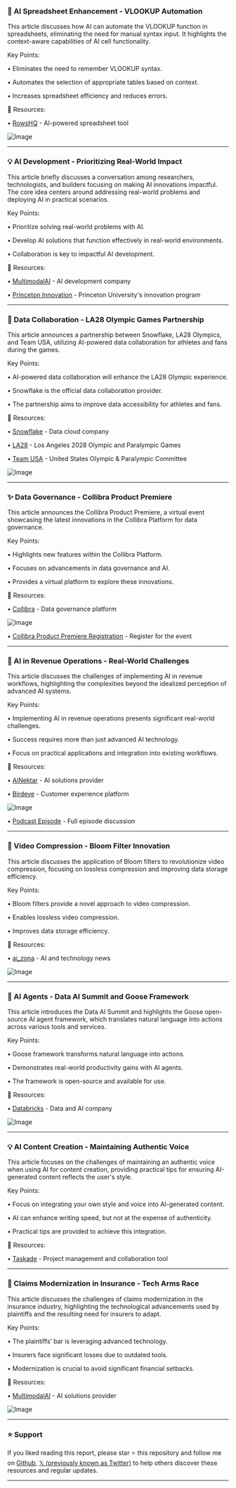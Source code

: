 ### 🤖 AI Spreadsheet Enhancement - VLOOKUP Automation

This article discusses how AI can automate the VLOOKUP function in spreadsheets, eliminating the need for manual syntax input.  It highlights the context-aware capabilities of AI cell functionality.

Key Points:

• Eliminates the need to remember VLOOKUP syntax.

• Automates the selection of appropriate tables based on context.

• Increases spreadsheet efficiency and reduces errors.


🔗 Resources:

• [RowsHQ](https://x.com/RowsHQ) - AI-powered spreadsheet tool

![Image](https://pbs.twimg.com/ext_tw_video_thumb/1927355458014068736/pu/img/07nEMVgo1PqISQVu.jpg)


---
### 💡 AI Development - Prioritizing Real-World Impact

This article briefly discusses a conversation among researchers, technologists, and builders focusing on making AI innovations impactful.  The core idea centers around addressing real-world problems and deploying AI in practical scenarios.


Key Points:

• Prioritize solving real-world problems with AI.

• Develop AI solutions that function effectively in real-world environments.

• Collaboration is key to impactful AI development.


🔗 Resources:

• [MultimodalAI](https://x.com/MultimodalAI) - AI development company

• [Princeton Innovation](https://x.com/PrincetonInnov) -  Princeton University's innovation program


---
### 🚀 Data Collaboration - LA28 Olympic Games Partnership

This article announces a partnership between Snowflake, LA28 Olympics, and Team USA, utilizing AI-powered data collaboration for athletes and fans during the games.

Key Points:

• AI-powered data collaboration will enhance the LA28 Olympic experience.

• Snowflake is the official data collaboration provider.

•  The partnership aims to improve data accessibility for athletes and fans.


🔗 Resources:

• [Snowflake](https://x.com/Snowflake) - Data cloud company

• [LA28](https://x.com/LA28) - Los Angeles 2028 Olympic and Paralympic Games

• [Team USA](https://x.com/TeamUSA) - United States Olympic & Paralympic Committee

![Image](https://pbs.twimg.com/media/Gr9ShwJWgAAOm_G?format=png&name=small)


---
### ✨ Data Governance - Collibra Product Premiere

This article announces the Collibra Product Premiere, a virtual event showcasing the latest innovations in the Collibra Platform for data governance.

Key Points:

•  Highlights new features within the Collibra Platform.

•  Focuses on advancements in data governance and AI.

•  Provides a virtual platform to explore these innovations.


🔗 Resources:

• [Collibra](https://x.com/collibra) - Data governance platform

![Image](https://pbs.twimg.com/ext_tw_video_thumb/1927349389376253952/pu/img/VzjPBUCK2kXryuEa.jpg)

• [Collibra Product Premiere Registration](https://ow.ly/M0hC50VZaAm) -  Register for the event


---
### 🤖 AI in Revenue Operations -  Real-World Challenges

This article discusses the challenges of implementing AI in revenue workflows, highlighting the complexities beyond the idealized perception of advanced AI systems.

Key Points:

• Implementing AI in revenue operations presents significant real-world challenges.

•  Success requires more than just advanced AI technology.

• Focus on practical applications and integration into existing workflows.


🔗 Resources:

• [AiNektar](https://x.com/AiNektar) - AI solutions provider

• [Birdeye](https://x.com/Birdeye_) - Customer experience platform

![Image](https://pbs.twimg.com/amplify_video_thumb/1927348081978130432/img/2rhI81Ong31WG2K3.jpg)

• [Podcast Episode](https://apple.co/4jgDtuh) - Full episode discussion


---
### 🤖 Video Compression - Bloom Filter Innovation

This article discusses the application of Bloom filters to revolutionize video compression, focusing on lossless compression and improving data storage efficiency.

Key Points:

• Bloom filters provide a novel approach to video compression.

• Enables lossless video compression.

• Improves data storage efficiency.


🔗 Resources:

• [ai_zona](https://x.com/ai_zona) - AI and technology news

![Image](https://pbs.twimg.com/media/Gr6hLuEXEAAT9Uq?format=jpg&name=small)


---
### 🤖 AI Agents - Data AI Summit and Goose Framework

This article introduces the Data AI Summit and highlights the Goose open-source AI agent framework, which translates natural language into actions across various tools and services.

Key Points:

• Goose framework transforms natural language into actions.

•  Demonstrates real-world productivity gains with AI agents.

•  The framework is open-source and available for use.


🔗 Resources:

• [Databricks](https://x.com/databricks) - Data and AI company

![Image](https://pbs.twimg.com/media/Gr6fP5eW4AAXex5?format=jpg&name=small)


---
### 💡 AI Content Creation - Maintaining Authentic Voice

This article focuses on the challenges of maintaining an authentic voice when using AI for content creation, providing practical tips for ensuring AI-generated content reflects the user's style.

Key Points:

•  Focus on integrating your own style and voice into AI-generated content.

•  AI can enhance writing speed, but not at the expense of authenticity.

•  Practical tips are provided to achieve this integration.


🔗 Resources:

• [Taskade](https://x.com/Taskade) -  Project management and collaboration tool


---
### 🤖 Claims Modernization in Insurance - Tech Arms Race

This article discusses the challenges of claims modernization in the insurance industry, highlighting the technological advancements used by plaintiffs and the resulting need for insurers to adapt.

Key Points:

•  The plaintiffs’ bar is leveraging advanced technology.

• Insurers face significant losses due to outdated tools.

• Modernization is crucial to avoid significant financial setbacks.



🔗 Resources:

• [MultimodalAI](https://x.com/MultimodalAI) - AI solutions provider

![Image](https://pbs.twimg.com/ext_tw_video_thumb/1927051225553403904/pu/img/hbUPOHAqda6pLFMy.jpg)


---

### ⭐️ Support

If you liked reading this report, please star ⭐️ this repository and follow me on [Github](https://github.com/Drix10), [𝕏 (previously known as Twitter)](https://x.com/DRIX_10_) to help others discover these resources and regular updates.

---